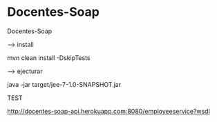 # Docentes-Soap
 Docentes-Soap

 --> install 
 
 mvn clean install -DskipTests
 
 --> ejecturar

java -jar target/jee-7-1.0-SNAPSHOT.jar
 
 
 TEST
 
 http://docentes-soap-api.herokuapp.com:8080/employeeservice?wsdl
 
 
